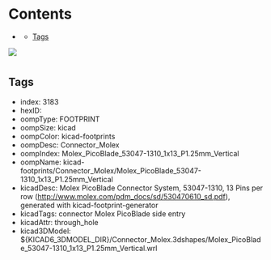 



Contents
========

* [](#)
	* [Tags](#tags)
  
![][im]
# 

## Tags

- index: 3183
- hexID: 
- oompType: FOOTPRINT
- oompSize: kicad
- oompColor: kicad-footprints
- oompDesc: Connector_Molex
- oompIndex: Molex_PicoBlade_53047-1310_1x13_P1.25mm_Vertical
- oompName: kicad-footprints/Connector_Molex/Molex_PicoBlade_53047-1310_1x13_P1.25mm_Vertical
- kicadDesc: Molex PicoBlade Connector System, 53047-1310, 13 Pins per row (http://www.molex.com/pdm_docs/sd/530470610_sd.pdf), generated with kicad-footprint-generator
- kicadTags: connector Molex PicoBlade side entry
- kicadAttr: through_hole
- kicad3DModel: ${KICAD6_3DMODEL_DIR}/Connector_Molex.3dshapes/Molex_PicoBlade_53047-1310_1x13_P1.25mm_Vertical.wrl



[im]: image.png
